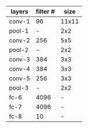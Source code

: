 layers|filter #|size
---|---|---|
conv-1|96|11x11
pool-1|-|2x2
conv-2|256|5x5
pool-2|-|2x2
conv-3|384|3x3
conv-4|384|3x3
conv-5|256|3x3
pool-3|-|2x2
fc-6|4096|-
fc-7|4096|-
fc-8|10|-
